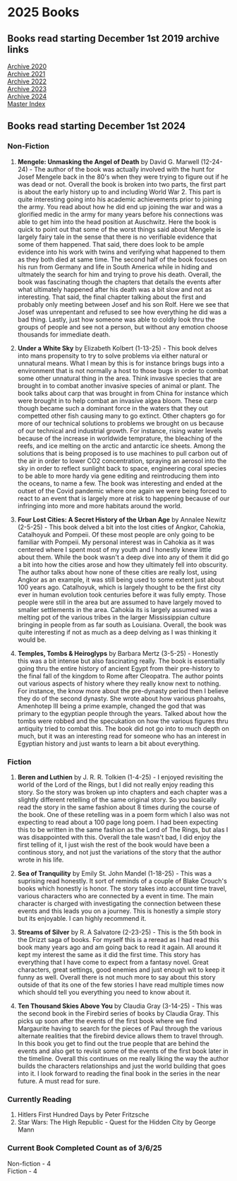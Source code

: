 # 2025 Books

## Books read starting December 1st 2019 archive links

[Archive 2020](https://github.com/Tsukiyonocm/Reading-List/blob/main/README-2020.md)\
[Archive 2021](https://github.com/Tsukiyonocm/Reading-List/blob/main/README-2021.md)\
[Archive 2022](https://github.com/Tsukiyonocm/Reading-List/blob/main/README-2022.md)\
[Archive 2023](https://github.com/Tsukiyonocm/Reading-List/blob/main/README-2023.md)\
[Archive 2024](https://github.com/Tsukiyonocm/Reading-List/blob/main/README-2024.md)\
[Master Index](https://github.com/Tsukiyonocm/Reading-List/blob/main/README-MasterIndex.md)

## Books read starting December 1st 2024

### Non-Fiction

1. <b>Mengele: Unmasking the Angel of Death</b> by David G. Marwell (12-24-24) - The author of the book was actually involved with 
the hunt for Josef Mengele back in the 80's when they were trying to figure out if he was dead or not. Overall the book is broken 
into two parts, the first part is about the early history up to and including World War 2. This part is quite interesting going 
into his academic achievements prior to joining the army. You read about how he did end up joining the war and was a glorified 
medic in the army for many years before his connections was able to get him into the head position at Auschwitz. Here the book 
is quick to point out that some of the worst things said about Mengele is largely fairy tale in the sense that there is no verifiable 
evidence that some of them happened. That said, there does look to be ample evidence into his work with twins and verifying 
what happened to them as they both died at same time. The second half of the book focuses on his run from Germany and life 
in South America while in hiding and ultmately the search for him and trying to prove his death. Overall, the book was fascinating
though the chapters that details the events after what ultimately happened after his death was a bit slow and not as interesting. 
That said, the final chapter talking about the first and probably only meeting between Josef and his son Rolf. Here we see that 
Josef was unrepentant and refused to see how everything he did was a bad thing. Lastly, just how someone was able to coldly look 
thru the groups of people and see not a person, but without any emotion choose thousands for immediate death.

2. <b>Under a White Sky</b> by Elizabeth Kolbert (1-13-25) - This book delves into mans propensity to try to solve problems via either natural or unnatural means. What I mean by this is for instance brings bugs into a environment that is not normally a host to those bugs in order to combat some other unnatural thing in the area. Think invasive species that are brought in to combat another invasive species of animal or plant. The book talks about carp that was brought in from China for instance which were brought in to help combat an invasive algea bloom. These carp though became such a dominant force in the waters that they out competted other fish causing many to go extinct. Other chapters go for more of our technical solutions to problems we brought on us because of our technical and industrial growth. For instance, rising water levels because of the increase in worldwide temprature, the bleaching of the reefs, and ice melting on the arctic and antarctic ice sheets. Among the solutions that is being proposed is to use machines to pull carbon out of the air in order to lower CO2 concentration, spraying an aerosol into the sky in order to reflect sunlight back to space, engineering coral species to be able to more hardy via gene editing and reintroducing them into the oceans, to name a few. The book was interesting and ended at the outset of the Covid pandemic where one again we were being forced to react to an event that is largely more at risk to happening because of our infringing into more and more habitats around the world.

3. <b>Four Lost Cities: A Secret History of the Urban Age</b> by Annalee Newitz (2-5-25) - This book delved a bit into the lost cities of Angkor, Cahokia, Catalhoyuk and Pompeii. Of these most people are only going to be familiar with Pompeii. My personal interest was in Cahokia as it was centered where I spent most of my youth and I honestly knew little about them. While the book wasn't a deep dive into any of them it did go a bit into how the cities arose and how they ultimately fell into obscurity. The author talks about how none of these cities are really lost, using Angkor as an example, it was still being used to some extent just about 100 years ago. Catalhoyuk, which is largely thought to be the first city ever in human evolution took centuries before it was fully empty. Those people were still in the area but are assumed to have largely moved to smaller settlements in the area. Cahokia its is largely assumed was a melting pot of the various tribes in the larger Mississippian culture bringing in people from as far south as Louisiana. Overall, the book was quite interesting if not as much as a deep delving as I was thinking it would be.

4. <b>Temples, Tombs & Heiroglyps</b> by Barbara Mertz (3-5-25) - Honestly this was a bit intense but also fascinating really. The book is essentially going thru the entire history of ancient Egypt from their pre-history to the final fall of the kingdom to Rome after Cleopatra. The author points out various aspects of history where they really know next to nothing. For instance, the know more about the pre-dynasty period then I believe they do of the second dynasty. She wrote about how various pharoahs, Amenhotep III being a prime example, changed the god that was primary to the egyptian people through the years. Talked about how the tombs were robbed and the specukation on how the various figures thru antiquity tried to combat this. The book did not go into to much depth on much, but it was an interesting read for someone who has an interest in Egyptian history and just wants to learn a bit about everything.

### Fiction
1. <b>Beren and Luthien</b> by J. R. R. Tolkien (1-4-25) - I enjoyed revisiting the world of the Lord of the Rings, but I did not really
enjoy reading this story. So the story was broken up into chapters and each chapter was a slightly different retelling of the same
original story. So you basically read the story in the same fashion about 8 times during the course of the book. One of these retelling 
was in a poem form which I also was not expecting to read about a 100 page long poem. I had been expecting this to be written in the
same fashion as the Lord of The Rings, but alas I was disappointed with this. Overall the tale wasn't bad, I did enjoy the first telling
of it, I just wish the rest of the book would have been a continous story, and not just the variations of the story that the author
wrote in his life.

2. <b>Sea of Tranquility</b> by Emily St. John Mandel (1-18-25) - This was a suprising read honestly. It sort of reminds of a couple of 
Blake Crouch's books which honestly is honor. The story takes into account time travel, various characters who are connected by a 
event in time. The main character is charged with investigating the connection between these events and this leads you on a journey. 
This is honestly a simple story but its enjoyable. I can highly recommend it.

3. <b>Streams of Silver</b> by R. A Salvatore (2-23-25) - This is the 5th book in the Drizzt saga of books. For myself this is a reread 
as I had read this book many years ago and am going back to read it again. All around it kept my interest the same as it did the first
time. This story has everything that I have come to expect from a fantasy novel. Great characters, great settings, good enemies and just enough wit to keep it funny as well. Overall there is not much more to say about this story outside of that its one of the few stories I have read multiple times now which should tell you everything you need to know about it.

4. <b>Ten Thousand Skies Above You</b> by Claudia Gray (3-14-25) - This was the second book in the Firebird series of books by Claudia Gray. This picks up soon after the events of the first book where we find Margaurite having to search for the pieces of Paul through the various alternate realities that the firebird device allows them to travel through. In this book you get to find out the true people that are behind the events and also get to revisit some of the events of the first book later in the timeline. Overall this continues on me really liking the way the author builds the characters relationships and just the world building that goes into it. I look forward to reading the final book in the series in the near future. A must read for sure.

### Currently Reading

1. Hitlers First Hundred Days by Peter Fritzsche
2. Star Wars: The High Republic - Quest for the Hidden City by George Mann

### Current Book Completed Count as of 3/6/25

Non-fiction - 4\
Fiction - 4
